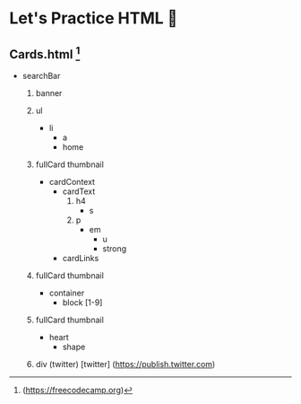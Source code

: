 # Let's Practice HTML 🎨
## Cards.html [^1]
[^1]: (https://freecodecamp.org)
- searchBar
    1. banner
    2. ul
        - li
            - a
            - home
    3. fullCard thumbnail
        - cardContext
            - cardText
                1. h4 
                    - s
                2. p
                    - em
                        - u
                        - strong
            - cardLinks    

    4. fullCard thumbnail
        - container
            - block [1-9]

    5. fullCard thumbnail
        - heart
            - shape
    6. div (twitter)
        [twitter] (https://publish.twitter.com)
            